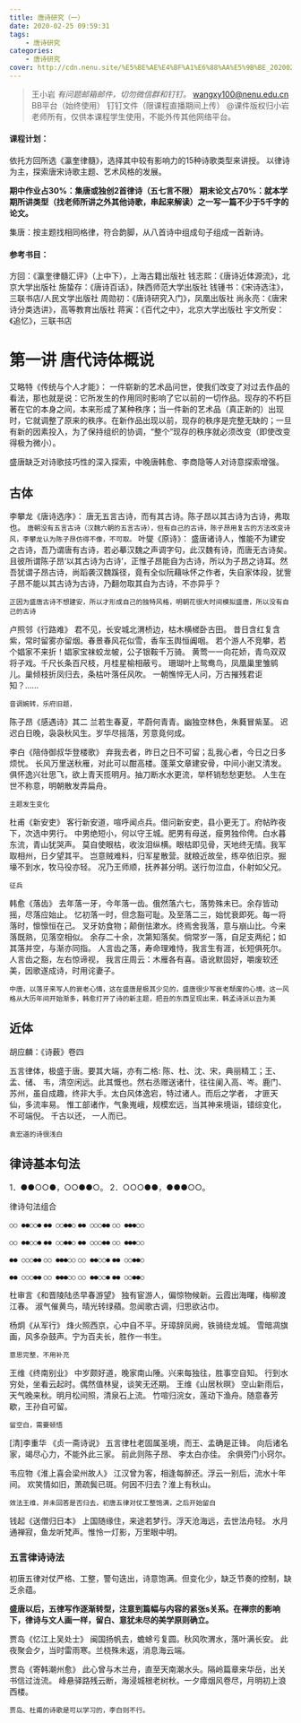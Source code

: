 ```yaml
---
title: 唐诗研究（一）
date: 2020-02-25 09:59:31
tags: 
    - 唐诗研究
categories:
    - 唐诗研究
cover: http://cdn.nenu.site/%E5%BE%AE%E4%BF%A1%E6%88%AA%E5%9B%BE_20200225100022.png
---
```


> 王小岩
> *有问题邮箱邮件，切勿微信群和钉钉。*
> wangxy100@nenu.edu.cn
> BB平台（始终使用）
> 钉钉文件（限课程直播期间上传）
> @课件版权归小岩老师所有，仅供本课程学生使用，不能外传其他网络平台。

#### 课程计划：

依托方回所选《瀛奎律髓》，选择其中较有影响力的15种诗歌类型来讲授。
以律诗为主，探索唐宋诗歌主题、艺术风格的发展。

**期中作业占30%：集唐或独创2首律诗（五七言不限）**
**期末论文占70%：就本学期所讲类型（找老师所讲之外其他诗歌，串起来解读）之一写一篇不少于5千字的论文。**

集唐：按主题找相同格律，符合韵脚，从八首诗中组成句子组成一首新诗。

#### 参考书目：

方回：《瀛奎律髓汇评》（上中下），上海古籍出版社
钱志熙：《唐诗近体源流》，北京大学出版社
施蛰存：《唐诗百话》，陕西师范大学出版社
钱锺书：《宋诗选注》，三联书店/人民文学出版社
周勋初：《唐诗研究入门》，凤凰出版社
尚永亮：《唐宋诗分类选讲》，高等教育出版社
蒋寅：《百代之中》，北京大学出版社
宇文所安：《追忆》，三联书店

# 第一讲  唐代诗体概说

艾略特《传统与个人才能》：
一件崭新的艺术品问世，使我们改变了对过去作品的看法，那也就是说：它所发生的作用同时影响了它以前的一切作品。现存的不朽巨著在它的本身之间，本来形成了某种秩序；当一件新的艺术品（真正新的）出现时，它就调整了原来的秩序。在新作品出现以前，现存的秩序是完整无缺的；一旦有新的因素投入，为了保持组织的协调，“整个”现存的秩序就必须改变（即使改变得极为微小）。

盛唐缺乏对诗歌技巧性的深入探索，中晚唐韩愈、李商隐等人对诗意探索增强。

## 古体

李攀龙《唐诗选序》：
唐无五言古诗，而有其古诗。陈子昂以其古诗为古诗，弗取也。
`唐朝没有五言古诗（汉魏六朝的五言古诗），但有自己的古诗，陈子昂用复古的方法改变诗风，李攀龙认为陈子昂仿得不像，不可取。`
叶燮《原诗》：
盛唐诸诗人，惟能不为建安之古诗，吾乃谓唐有古诗，若必摹汉魏之声调字句，此汉魏有诗，而唐无古诗矣。且彼所谓陈子昂‘以其古诗为古诗’，正惟子昂能自为古诗，所以为子昂之诗耳。然吾犹谓子昂古诗，尚蹈袭汉魏蹊径，竟有全似阮藉咏怀之作者，失自家体段，犹訾子昂不能以其古诗为古诗，乃翻勿取其自为古诗，不亦异乎？

`正因为盛唐古诗不想建安，所以才形成自己的独特风格，明朝花很大时间模拟盛唐，所以没有自己的古诗`

卢照邻《行路难》
君不见，长安城北渭桥边，枯木横槎卧古田。
昔日含红复含紫，常时留雾亦留烟。春景春风花似雪，香车玉舆恒阗咽。
若个游人不竞攀，若个娼家不来折！娼家宝袜蛟龙帔，公子银鞍千万骑。
黄莺一一向花娇，青鸟双双将子戏。千尺长条百尺枝，月桂星榆相蔽亏。
珊瑚叶上鸳鸯鸟，凤凰巢里雏鹓儿。巢倾枝折凤归去，条枯叶落任风吹。
一朝憔悴无人问，万古摧残君讵知？……

`音调婉转，乐府旧题，`

陈子昂《感遇诗》其二
兰若生春夏，芊蔚何青青。幽独空林色，朱蕤冒紫茎。
迟迟白日晚，袅袅秋风生。岁华尽摇落，芳意竟何成。

李白《陪侍御叔华登楼歌》
弃我去者，昨日之日不可留；乱我心者，今日之日多烦忧。
长风万里送秋雁，对此可以酣高楼。蓬莱文章建安骨，中间小谢又清发。
俱怀逸兴壮思飞，欲上青天揽明月。抽刀断水水更流，举杯销愁愁更愁。
人生在世不称意，明朝散发弄扁舟。

`主题发生变化`

杜甫《新安吏》
客行新安道，喧呼闻点兵。借问新安吏，县小更无丁。府帖昨夜下，次选中男行。
中男绝短小，何以守王城。肥男有母送，瘦男独伶俜。白水暮东流，青山犹哭声。
莫自使眼枯，收汝泪纵横。眼枯即见骨，天地终无情。我军取相州，日夕望其平。
岂意贼难料，归军星散营。就粮近故垒，练卒依旧京。掘壕不到水，牧马役亦轻。
况乃王师顺，抚养甚分明。送行勿泣血，仆射如父兄。

`征兵`

韩愈《落齿》
去年落一牙，今年落一齿。俄然落六七，落势殊未已。余存皆动摇，尽落应始止。
忆初落一时，但念豁可耻。及至落二三，始忧衰即死。每一将落时，懔懔恒在己。
叉牙妨食物；颠倒怯漱水。终焉舍我落，意与崩山比。今来落既熟，见落空相似。
余存二十余，次第知落矣。倘常岁一落，自足支两纪；如其落并空，与渐亦同指。
人言齿之落，寿命理难恃，我言生有涯，长短俱死尔。人言齿之豁，左右惊谛视，
我言庄周云：木雁各有喜。语讹默固好，嚼废软还美，因歌遂成诗，时用诧妻子。

`中唐，以落牙来写人的衰老心情，这在盛唐是极其少见的，盛唐很少写衰老颓废的心境，这一风格从大历年间开始渐多，韩愈打开了诗的新主题，把丑的东西呈现出来，韩孟诗派以丑为美`

## 近体

胡应麟：《诗薮》卷四

五言律体，极盛于唐。要其大端，亦有二格: 陈、杜、沈、宋，典丽精工；王、孟、储、 韦，清空闲远。此其慨也。然右丞赠送诸什，往往阑入高、岑。鹿门、苏州，虽自成趣，终非大手。太白风体逸宕，特过诸人。而后之学者， 才匪天仙，多流率易。 惟工部诸作，气象嵬峨，规模宏远，当其神来境诣，错综变化， 不可端倪。 千古以还， 一人而已。

`袁宏道的诗很浅白`

## 律诗基本句法

1．●●○○●，○○●●○。
2．○○○●●，●●●○○。

律诗句法组合

`○○ ●●○○●`
`●● ○○●●○`
`●● ○○○●●`
`○○ ●●●○○`

`○○ ●●○○●`
`●● ○○●●○`
`●● ○○○●●`
`○○ ●●●○○`

`●● ○○○●●`
`○○ ●●●○○`
`○○ ●●○○●`
`●● ○○●●○`

`●● ○○○●●`
`○○ ●●●○○`
`○○ ●●○○●`
`●● ○○●●○`



杜审言《和晋陵陆丞早春游望》
独有宦游人，偏惊物候新。云霞出海曙，梅柳渡江春。
淑气催黄鸟，晴光转绿蘋。忽闻歌古调，归思欲沾巾。

杨炯《从军行》
烽火照西京，心中自不平。牙璋辞凤阙，铁骑绕龙城。
雪暗凋旗画，风多杂鼓声。宁为百夫长，胜作一书生。

`意思完整，不用补充`

王维《终南别业》
中岁颇好道，晚家南山陲。兴来每独往，胜事空自知。
行到水穷处，坐看云起时。偶然值林叟，谈笑无还期。
王维《山居秋暝》
空山新雨后，天气晚来秋。明月松间照，清泉石上流。
竹喧归浣女，莲动下渔舟。随意春芳歇，王孙自可留。

`留空白，需要顿悟`

[清]李重华 《贞一斋诗说》
五言律杜老固属圣境，而王、孟确是正锋。 向后诸名家，竭尽心力，不能外此三家。 前此则陈子昂、 李太白亦佳。 余俱旁门小窍尔。

韦应物《淮上喜会梁州故人》
江汉曾为客，相逢每醉还。浮云一别后，流水十年间。
欢笑情如旧，萧疏鬓已斑。何因不归去？淮上有秋山。

`效法王维，并未回答是否归去，初唐五律对仗工整饱满，之后开始留白`

钱起《送僧归日本》
上国随缘住，来途若梦行。浮天沧海远，去世法舟轻。
水月通禅寂，鱼龙听梵声。惟怜一灯影，万里眼中明。

### 五言律诗诗法

初唐五律对仗严格、工整，警句迭出，诗意饱满。但变化少，缺乏节奏的控制，缺乏余蕴。

**盛唐以后，五律写作逐渐转型，注意到篇幅与内容的紧张s关系。在禅宗的影响下，律诗与文人画一样，留白、意犹未尽的美学原则确立。**

贾岛《忆江上吴处士》
闽国扬帆去，蟾蜍亏复圆。秋风吹渭水，落叶满长安。
此夜聚会夕，当时雷雨寒。兰桡殊未返，消息海云端。

贾岛《寄韩潮州愈》
此心曾与木兰舟，直至天南潮水头。隔岭篇章来华岳，出关书信过泷流。
峰悬驿路残云断，海浸城根老树秋。一夕瘴烟风卷尽，月明初上浪西楼。

`贾岛、杜甫的诗歌是可以学习的，李白则不行。`